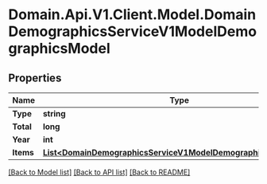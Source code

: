 # Domain.Api.V1.Client.Model.DomainDemographicsServiceV1ModelDemographicsModel
## Properties

Name | Type | Description | Notes
------------ | ------------- | ------------- | -------------
**Type** | **string** |  | [optional] 
**Total** | **long** |  | [optional] 
**Year** | **int** |  | [optional] 
**Items** | [**List&lt;DomainDemographicsServiceV1ModelDemographicsItemModel&gt;**](DomainDemographicsServiceV1ModelDemographicsItemModel.md) |  | [optional] 

[[Back to Model list]](../README.md#documentation-for-models) [[Back to API list]](../README.md#documentation-for-api-endpoints) [[Back to README]](../README.md)

